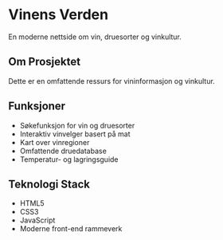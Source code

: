 # Vinens Verden

En moderne nettside om vin, druesorter og vinkultur.

## Om Prosjektet
Dette er en omfattende ressurs for vininformasjon og vinkultur.

## Funksjoner
- Søkefunksjon for vin og druesorter
- Interaktiv vinvelger basert på mat
- Kart over vinregioner
- Omfattende druedatabase
- Temperatur- og lagringsguide

## Teknologi Stack
- HTML5
- CSS3
- JavaScript
- Moderne front-end rammeverk